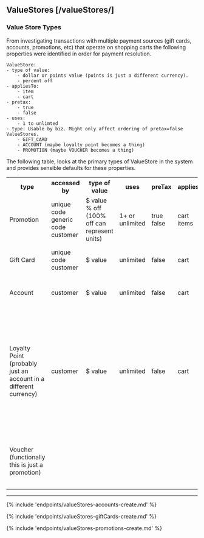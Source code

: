 ## ValueStores [/valueStores/]

### Value Store Types

From investigating transactions with multiple payment sources (gift cards, accounts, promotions, etc) that operate on shopping carts the following properties were identified in order for payment resolution.

```
ValueStore:
- type of value: 
    - dollar or points value (points is just a different currency). 
    - percent off
- appliesTo:  
    - item 
    - cart
- pretax: 
    - true
    - false
- uses:
    - 1 to unlimted
- type: Usable by biz. Might only affect ordering of pretax=false ValueStores.   
    - GIFT_CARD
    - ACCOUNT (maybe loyalty point becomes a thing)
    - PROMOTION (maybe VOUCHER becomes a thing)
```   

The following table, looks at the primary types of ValueStore in the system and provides sensible defaults for these properties.

<table style="width:100%">
  <tr>
    <th>type</th>
    <th>accessed by</th> 
    <th>type of value</th>
    <th>uses</th>
    <th>preTax</th>
    <th>appliesTo</th>
    <th>exclusivity</th>
    <th>assumptions</th>
  </tr>
  <tr>
    <td>Promotion</td>
    <td>unique code<br> 
        generic code<br> 
        customer</td> 
    <td>$ value<br> 
        % off (100% off can represent units)</td>
    <td>1+ or unlimited</td>
    <td>true<br>
        false</td>
    <td>cart<br> 
        items</td> 
    <td>can be limited</td>
    <td></td>
  </tr>
  <tr>
    <td>Gift Card</td>
    <td>unique code<br> 
        customer</td> 
    <td>$ value</td>
    <td>unlimited</td>
    <td>false</td>
    <td>cart</td> 
    <td>not limited</td>
    <td>GC is sent: interaction between 2 customers</td>
  </tr>
  <tr>
    <td>Account</td>
    <td>customer</td> 
    <td>$ value</td>
    <td>unlimited</td>
    <td>false</td>
    <td>cart</td> 
    <td>not limited</td>
    <td>maybe one account per customer per currency?</td>
  </tr>
  <tr>
    <td>Loyalty Point (probably just an account in a different currency)</td>
    <td>customer</td> 
    <td>$ value</td>
    <td>unlimited</td>
    <td>false</td>
    <td>cart</td> 
    <td>not limited</td>
    <td>-accrues on purchase<br>-converted to account $ or redeemable for units<br>-Conversion rate?<br>-Linked to membership tiers: get more points per purchase at higher tiers</td>
  </tr>
  <tr>
    <td>Voucher (functionally this is just a promotion)</td>
    <td></td> 
    <td></td>
    <td></td>
    <td></td>
    <td></td> 
    <td></td>
    <td>This might be how customers view a promotion that is sent C to C</td>
  </tr>
</table>

---
{% include 'endpoints/valueStores-accounts-create.md' %}

{% include 'endpoints/valueStores-giftCards-create.md' %}

{% include 'endpoints/valueStores-promotions-create.md' %}

